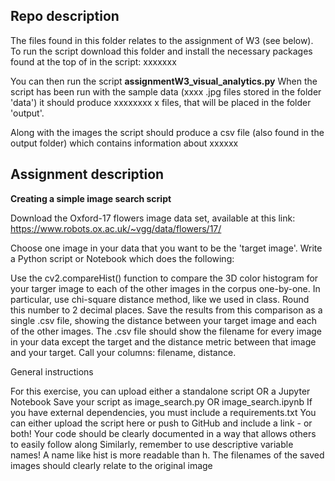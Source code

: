 ## Repo description 

The files found in this folder relates to the assignment of W3 (see below). To run the script download this folder and install the necessary packages found at the top of in the script:
xxxxxxx

You can then run the script __assignmentW3_visual_analytics.py__
When the script has been run with the sample data (xxxx .jpg files stored in the folder 'data') it should produce xxxxxxxx x files, that will be placed in the folder 'output'. 

Along with the images the script should produce a csv file (also found in the output folder) which contains information about xxxxxx 


## Assignment description 
__Creating a simple image search script__

Download the Oxford-17 flowers image data set, available at this link: https://www.robots.ox.ac.uk/~vgg/data/flowers/17/

Choose one image in your data that you want to be the 'target image'. Write a Python script or Notebook which does the following:

Use the cv2.compareHist() function to compare the 3D color histogram for your targer image to each of the other images in the corpus one-by-one.
In particular, use chi-square distance method, like we used in class. Round this number to 2 decimal places.
Save the results from this comparison as a single .csv file, showing the distance between your target image and each of the other images. The .csv file should show the filename for every image in your data except the target and the distance metric between that image and your target. Call your columns: filename, distance.


General instructions

For this exercise, you can upload either a standalone script OR a Jupyter Notebook
Save your script as image_search.py OR image_search.ipynb
If you have external dependencies, you must include a requirements.txt
You can either upload the script here or push to GitHub and include a link - or both!
Your code should be clearly documented in a way that allows others to easily follow along
Similarly, remember to use descriptive variable names! A name like hist is more readable than h.
The filenames of the saved images should clearly relate to the original image
